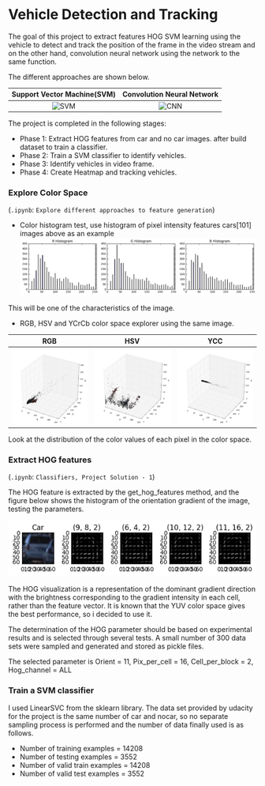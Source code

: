 # Vehicle Detection and Tracking

The goal of this project to extract features HOG SVM learning using the vehicle to detect and track the position of the frame in the video stream and on the other hand, convolution neural network using the network to the same function.

The different approaches are shown below.

Support Vector Machine(SVM)   |  Convolution Neural Network
:----------------------------:|:------------------------------:
![SVM](imgfile/track1.gif)    | ![CNN](imgfile/track2.gif)

The project is completed in the following stages:

- Phase 1: Extract HOG features from car and no car images. after build dataset to train a classifier.
- Phase 2: Train a SVM classifier to identify vehicles.
- Phase 3: Identify vehicles in video frame.
- Phase 4: Create Heatmap and tracking vehicles.

### Explore Color Space
(`.ipynb`: `Explore different approaches to feature generation`)
- Color histogram test, use histogram of pixel intensity features
cars[101] images above as an example 
![RGB Histogram](img/rgb_hist.png)

This will be one of the characteristics of the image.

- RGB, HSV and YCrCb color space explorer using the same image.

RGB                        |  HSV                      |  YCC
:-------------------------:|:-------------------------:|:-------------------------:
![RGB](img/3d_r.png)       | ![HSV](img/3d_h.png)      | ![YCC](img/3d_y.png)

Look at the distribution of the color values of each pixel in the color space.

### Extract HOG features
(`.ipynb`: `Classifiers, Project Solution - 1`)

The HOG feature is extracted by the get_hog_features method, and the figure below shows the histogram of the orientation gradient of the image, testing the parameters.

![HOG features](img/hog.png)

The HOG visualization is a representation of the dominant gradient direction with the brightness corresponding to the gradient intensity in each cell, rather than the feature vector. It is known that the YUV color space gives the best performance, so i decided to use it.

The determination of the HOG parameter should be based on experimental results and is selected through several tests. A small number of 300 data sets were sampled and generated and stored as pickle files.

The selected parameter is
Orient = 11, Pix_per_cell = 16, Cell_per_block = 2, Hog_channel = ALL

### Train a SVM classifier

I used LinearSVC from the sklearn library.
The data set provided by udacity for the project is the same number of car and nocar, so no separate sampling process is performed and the number of data finally used is as follows.

- Number of training examples = 14208
- Number of testing examples = 3552
- Number of valid train examples = 14208
- Number of valid test examples = 3552
